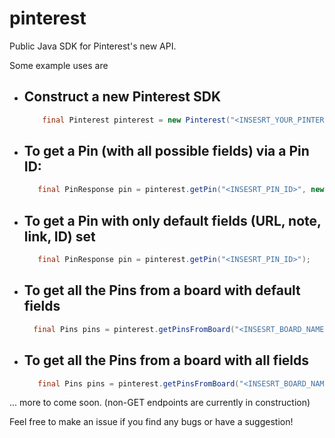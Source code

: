 # pinterest

Public Java SDK for Pinterest's new API.

Some example uses are

- Construct a new Pinterest SDK
  - 
   ```java 
       final Pinterest pinterest = new Pinterest("<INSESRT_YOUR_PINTEREST_ACCESS_TOKEN>");
    ```
    
- To get a Pin (with all possible fields) via a Pin ID:
  - 
   ```java 
      final PinResponse pin = pinterest.getPin("<INSESRT_PIN_ID>", new PinFields().setAll());
   ```
   
- To get a Pin with only default fields (URL, note, link, ID) set
  - 
  ```java
     final PinResponse pin = pinterest.getPin("<INSESRT_PIN_ID>");
  ```
    
- To get all the Pins from a board with default fields
  - 
  ```java 
    final Pins pins = pinterest.getPinsFromBoard("<INSESRT_BOARD_NAME>");
  ```
    
- To get all the Pins from a board with all fields
  - 
  ```java 
     final Pins pins = pinterest.getPinsFromBoard("<INSESRT_BOARD_NAME>", new PinFields().setAll());
  ```
  
... more to come soon. (non-GET endpoints are currently in construction)

Feel free to make an issue if you find any bugs or have a suggestion!  
